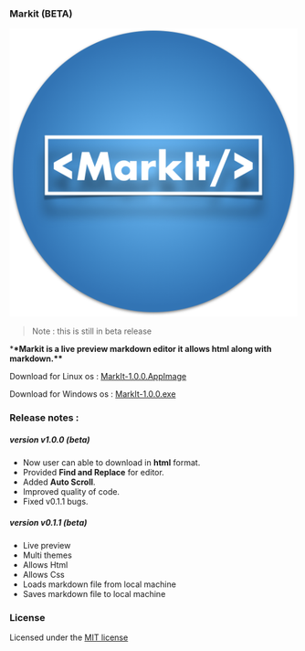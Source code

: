 ### Markit (BETA)

![Logo](logo.png)

> Note : this is still in beta release

\***\*Markit is a live preview markdown editor it allows html along with markdown.\*\***

<!---  Download for Mac os : [MarkIt-1.0.0.dmg](https://github.com/saketh-kowtha/markit/releases/download/v1.0.0/MarkIt-1.0.0.dmg) --->

Download for Linux os : [MarkIt-1.0.0.AppImage](https://github.com/saketh-kowtha/markit/releases/download/untagged-ad91651b0fbe2146e40f/MarkIt-1.0.2.AppImage)

Download for Windows os : [MarkIt-1.0.0.exe](https://github.com/saketh-kowtha/markit/releases/download/untagged-ad91651b0fbe2146e40f/MarkIt-Setup-1.0.2.exe)

### Release notes :

##### version v1.0.0 (beta)
- Now user can able to download in **html** format.
- Provided **Find and Replace** for editor.
- Added **Auto Scroll**.
- Improved quality of code.
- Fixed v0.1.1 bugs.

##### version v0.1.1 (beta)

- Live preview
- Multi themes
- Allows Html
- Allows Css
- Loads markdown file from local machine
- Saves markdown file to local machine

### License

Licensed under the [MIT license](LICENSE)
